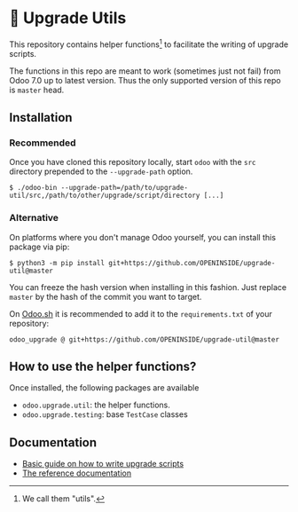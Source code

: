# 🧰 Upgrade Utils

This repository contains helper functions[^1] to facilitate the writing of upgrade scripts.

The functions in this repo are meant to work (sometimes just not fail) from Odoo 7.0 up to latest version.
Thus the only supported version of this repo is `master` head.

## Installation

### Recommended

Once you have cloned this repository locally, start `odoo` with the `src` directory prepended to the `--upgrade-path` option.
```shell-session
$ ./odoo-bin --upgrade-path=/path/to/upgrade-util/src,/path/to/other/upgrade/script/directory [...]
```

### Alternative

On platforms where you don't manage Odoo yourself, you can install this package via pip:
```shell-session
$ python3 -m pip install git+https://github.com/OPENINSIDE/upgrade-util@master
```

You can freeze the hash version when installing in this fashion. Just replace `master` by the hash of the commit you want to target.

On [Odoo.sh](https://www.odoo.sh/) it is recommended to add it to the `requirements.txt` of your repository:
```
odoo_upgrade @ git+https://github.com/OPENINSIDE/upgrade-util@master
```

## How to use the helper functions?

Once installed, the following packages are available
 - `odoo.upgrade.util`: the helper functions.
 - `odoo.upgrade.testing`: base `TestCase` classes

## Documentation

- [Basic guide on how to write upgrade scripts](https://www.odoo.com/documentation/master/developer/reference/upgrades/upgrade_scripts.html)
- [The reference documentation](https://www.odoo.com/documentation/master/developer/reference/upgrades/upgrade_utils.html)

[^1]: We call them "utils".
